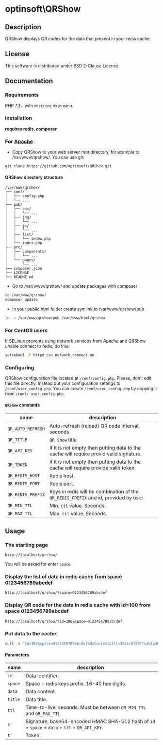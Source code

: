 # optinsoft\QRShow

## Description

QRShow displays QR codes for the data that present in your redis cache.

## License

This software is distributed under BSD 2-Clause License.

## Documentation

### Requirements

PHP 7.2+ with `mbstring` extension.

### Installation

**requires [redis](https://redis.io/), [composer](https://getcomposer.org)**

### For [Apache](https://httpd.apache.org/)

- Copy QRShow to your web server root directory, for example to /var/www/qrshow/. You can use git:

```bash
git clone https://github.com/optinsoft/QRShow.git
```

#### QRShow directory structure

```
/var/www/qrshow/
├── conf/
|   ├── config.php
│   └── ...
├── pub/
│   ├── css/
│   │   └── ...
│   ├── img/
│   │   └── ...
│   ├── js/
│   │   └── ...
│   ├── list/
│   │   └── index.php
│   └── index.php
├── src/
│   ├── components/
│   │   └── ...
│   └── pages/
│       └── ...
├── composer.json
├── LICENSE
└── README.md
```

- Go to /var/www/qrshow/ and update packages with composer

```bash
cd /var/www/qrshow/
composer update
```

- In your public html folder create symlink to /var/www/qrshow/pub

```bash
ln -s /var/www/qrshow/pub /var/www/html/qrshow
```

### For CentOS users

If SELinux prevents using network services from Apache and QRShow unable connect to redis, do this:

```bash
setsebool -P httpd_can_network_connect on
```

### Configuring

QRShow configuration file located at `/conf/config.php`. Please, don't edit this file directly. Instead put your configuration settings to `/conf/user_config.php`. You can create `/conf/user_config.php` by copying it from `/conf/_user_config.php`.

####  `QRShow` constants
name | description
---- | -----------
`QR_AUTO_REFRESH` | Auto-refresh (reload) QR code interval, seconds
`QR_TITLE` | `QR Show` title
`QR_API_KEY` | If it is not empty then putting data to the cache will require provid valid signature.
`QR_TOKEN` | If it is not empty then putting data to the cache will require provide valid token.
`QR_REDIS_HOST` | Redis host.
`QR_REDIS_PORT` | Redis port.
`QR_REDIS_PREFIX` | Keys in redis will be combination of the `QR_REDIS_PREFIX` and id, provided by user.
`QR_MIN_TTL` | Min. `ttl` value. Seconds.
`QR_MAX_TTL` | Max. `ttl` value. Seconds.

## Usage

### The starting page
```
http://localhost/qrshow/
```
You will be asked for enter `space`.

### Display the list of data in redis cache from space 0123456789abcdef 

```
http://localhost/qrshow/?space=0123456789abcdef
```

### Display QR code for the data in redis cache with id=100 from space 0123456789abcdef

```
http://localhost/qrshow/?id=100&space=0123456789abcdef
```

### Put data to the cache:
```bash
curl -d "id=100&space=0123456789abcdef&data=test&ttl=30&t=8f83ffeab1a30e2171520589a1d6a01f" -X POST http://localhost/qrshow/
```

#### Parameters

name | description
---- | -----------
`id`|Data identifier.
`space`|Space - redis keys prefix. 16-40 hex digits.
`data`|Data content.
`title`|Data title.
`ttl`|Time-to-live, seconds. Must be between `QR_MIN_TTL` and `QR_MAX_TTL`.
`s`|Signature, base64-encoded HMAC SHA-512 hash of `id` + `space` + `data` + `ttl` + `QR_API_KEY`.
`t`|Token.

